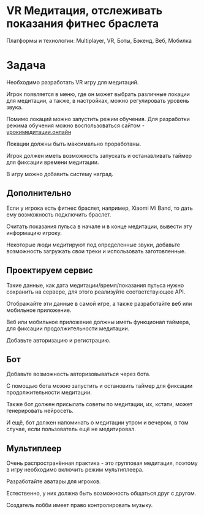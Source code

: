 # VR Медитация, отслеживать показания фитнес браслета

Платформы и технологии: Multiplayer, VR, Боты, Бэкенд, Веб, Мобилка

# Задача

Необходимо разработать VR игру для медитаций.

Игрок появляется в меню, где он может выбрать различные локации для медитации, а также, в настройках, можно регулировать уровень звука.

Помимо локаций можно запустить режим обучения. Для разработки режима обучения можно воспользоваться сайтом - [урокимедитации.онлайн](http://урокимедитации.онлайн) 

Локации должны быть максимально проработаны.

Игрок должен иметь возможность запускать и останавливать таймер для фиксации времени медитации.

В игру можно добавить систему наград.

## Дополнительно

Если у игрока есть фитнес браслет, например, Xiaomi Mi Band, то дать ему возможность подключить браслет.

Считать показания пульса в начале и в конце медитации, вывести эту информацию игроку.

Некоторые люди медитируют под определенные звуки, добавьте возможность загружать свои треки и использовать заготовленные.

## Проектируем сервис

Такие данные, как дата медитации/время/показания пульса нужно сохранить на сервере, для этого реализуйте соответствующее API.

Отображайте эти данные в самой игре, а также разработайте веб или мобильное приложение.

Веб или мобильное приложение должны иметь функционал таймера, для фиксации продолжительности медитации.

Добавьте авторизацию и регистрацию.

## Бот

Добавьте возможность авторизовываться через бота.

С помощью бота можно запустить и остановить таймер для фиксации продолжительности медитации.

Также бот должен присылать советы по медитации, их, кстати, может генерировать нейросеть.

И ещё, бот должен напоминать о медитации утром и вечером, в том случае, если пользователь ещё не медитировал.

## Мультиплеер

Очень распространённая практика - это групповая медитация, поэтому в игру необходимо включить режим мультиплеера.

Разработайте аватары для игроков.

Естественно, у них должна быть возможность общаться друг с другом.

Создатель лобби имеет право контролировать музыку.
